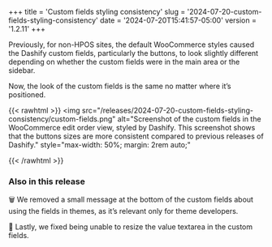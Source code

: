 +++
title = 'Custom fields styling consistency'
slug = '2024-07-20-custom-fields-styling-consistency'
date = '2024-07-20T15:41:57-05:00'
version = '1.2.11'
+++

Previously, for non-HPOS sites, the default WooCommerce styles caused the Dashify custom fields, particularly the buttons, to look slightly different depending on whether the custom fields were in the main area or the sidebar.

Now, the look of the custom fields is the same no matter where it’s positioned.

{{< rawhtml >}}
<img
	src="/releases/2024-07-20-custom-fields-styling-consistency/custom-fields.png"
	alt="Screenshot of the custom fields in the WooCommerce edit order view, styled by Dashify. This screenshot shows that the buttons sizes are more consistent compared to previous releases of Dashify."
	style="max-width: 50%; margin: 2rem auto;"
>
{{< /rawhtml >}}

### Also in this release

🗑️ We removed a small message at the bottom of the custom fields about using the fields in themes, as it’s relevant only for theme developers.

🐞 Lastly, we fixed being unable to resize the value textarea in the custom fields.
